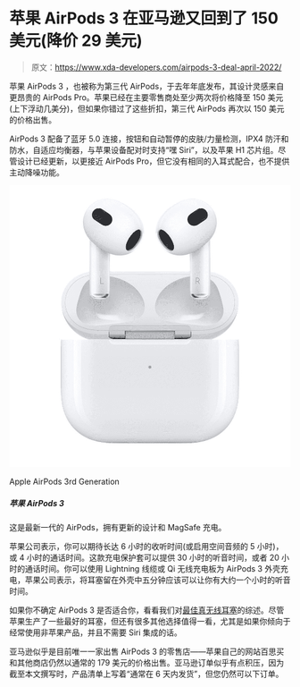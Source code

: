 # 苹果 AirPods 3 在亚马逊又回到了 150 美元(降价 29 美元)

> 原文：<https://www.xda-developers.com/airpods-3-deal-april-2022/>

苹果 AirPods 3 ，也被称为第三代 AirPods，于去年年底发布，其设计灵感来自更昂贵的 AirPods Pro。苹果已经在主要零售商处至少两次将价格降至 150 美元(上下浮动几美分)，但如果你错过了这些折扣，第三代 AirPods 再次以 150 美元的价格出售。

AirPods 3 配备了蓝牙 5.0 连接，按钮和自动暂停的皮肤/力量检测，IPX4 防汗和防水，自适应均衡器，与苹果设备配对时支持“嘿 Siri”，以及苹果 H1 芯片组。尽管设计已经更新，以更接近 AirPods Pro，但它没有相同的入耳式配合，也不提供主动降噪功能。

 <picture>![The AirPods 3 have a similar design to the AirPods Pro but do not have the silicone tips. If you do not like the in-ear design of the AirPods Pro, you can get the AirPods 3.](img/88b11a0c19a81ebde35c7bc97ccbd9e0.png)</picture> 

Apple AirPods 3rd Generation

##### 苹果 AirPods 3

这是最新一代的 AirPods，拥有更新的设计和 MagSafe 充电。

苹果公司表示，你可以期待长达 6 小时的收听时间(或启用空间音频的 5 小时)，或 4 小时的通话时间。这款充电保护套可以提供 30 小时的听音时间，或者 20 小时的通话时间。你可以使用 Lightning 线缆或 Qi 无线充电板为 AirPods 3 外壳充电，苹果公司表示，将耳塞留在外壳中五分钟应该可以让你有大约一个小时的听音时间。

如果你不确定 AirPods 3 是否适合你，看看我们对[最佳真无线耳塞](https://www.xda-developers.com/best-wireless-earbuds/)的综述。尽管苹果生产了一些最好的耳塞，但还有很多其他选择值得一看，尤其是如果你倾向于经常使用非苹果产品，并且不需要 Siri 集成的话。

亚马逊似乎是目前唯一一家出售 AirPods 3 的零售店——苹果自己的网站百思买和其他商店仍然以通常的 179 美元的价格出售。亚马逊订单似乎有点积压，因为截至本文撰写时，产品清单上写着“通常在 6 天内发货”，但您仍然可以下订单。